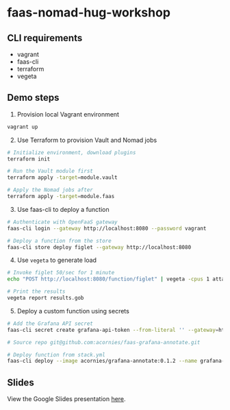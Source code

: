 # faas-nomad-hug-workshop

## CLI requirements

- vagrant
- faas-cli
- terraform
- vegeta

## Demo steps

1) Provision local Vagrant environment

```bash
vagrant up
```

2) Use Terraform to provision Vault and Nomad jobs

```bash
# Initialize environment, download plugins
terraform init

# Run the Vault module first
terraform apply -target=module.vault

# Apply the Nomad jobs after
terraform apply -target=module.faas
```

3) Use faas-cli to deploy a function

```bash
# Authenticate with OpenFaaS gateway
faas-cli login --gateway http://localhost:8080 --password vagrant

# Deploy a function from the store
faas-cli store deploy figlet --gateway http://localhost:8080
```

4) Use `vegeta` to generate load

```bash
# Invoke figlet 50/sec for 1 minute
echo "POST http://localhost:8080/function/figlet" | vegeta -cpus 1 attack -rate=50 -duration 1m -body figlet > results.gob

# Print the results
vegeta report results.gob
```

5) Deploy a custom function using secrets

```bash
# Add the Grafana API secret
faas-cli secret create grafana-api-token --from-literal '' --gateway=http://localhost:8080

# Source repo git@github.com:acornies/faas-grafana-annotate.git

# Deploy function from stack.yml
faas-cli deploy --image acornies/grafana-annotate:0.1.2 --name grafana-annotate --env grafana_url=http://10.0.2.15:3000 --gateway=http://localhost:8080 --secret grafana-api-token
```

## Slides
View the Google Slides presentation [here](https://docs.google.com/presentation/d/1l1uficH6a2WLYydBLArzhKciI_KovpMZe6Ol9iv8JLs/edit?usp=sharing).